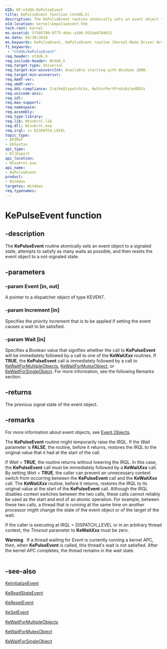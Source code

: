 ```yaml
---
UID: NF:ntddk.KePulseEvent
title: KePulseEvent function (ntddk.h)
description: The KePulseEvent routine atomically sets an event object to a signaled state, attempts to satisfy as many waits as possible, and then resets the event object to a not-signaled state.
old-location: kernel\kepulseevent.htm
tech.root: kernel
ms.assetid: 57505700-9775-4dac-a106-951da0744631
ms.date: 04/30/2018
ms.keywords: KePulseEvent, KePulseEvent routine [Kernel-Mode Driver Architecture], k105_86079f76-4593-4ef2-ab1b-6f4c3ba17142.xml, kernel.kepulseevent, ntddk/KePulseEvent
f1_keywords:
 - "ntddk/KePulseEvent"
req.header: ntddk.h
req.include-header: Ntddk.h
req.target-type: Universal
req.target-min-winverclnt: Available starting with Windows 2000.
req.target-min-winversvr: 
req.kmdf-ver: 
req.umdf-ver: 
req.ddi-compliance: IrqlKeDispatchLte, HwStorPortProhibitedDDIs
req.unicode-ansi: 
req.idl: 
req.max-support: 
req.namespace: 
req.assembly: 
req.type-library: 
req.lib: NtosKrnl.lib
req.dll: NtosKrnl.exe
req.irql: <= DISPATCH_LEVEL
topic_type:
- APIRef
- kbSyntax
api_type:
- DllExport
api_location:
- NtosKrnl.exe
api_name:
- KePulseEvent
product:
- Windows
targetos: Windows
req.typenames: 
---
```


# KePulseEvent function


## -description


The <b>KePulseEvent</b> routine atomically sets an event object to a signaled state, attempts to satisfy as many waits as possible, and then resets the event object to a not-signaled state. 


## -parameters




### -param Event [in, out]

A pointer to a dispatcher object of type KEVENT. 


### -param Increment [in]

Specifies the priority increment that is to be applied if setting the event causes a wait to be satisfied.


### -param Wait [in]

Specifies a Boolean value that signifies whether the call to <b>KePulseEvent</b> will be immediately followed by a call to one of the <b>KeWait<i>Xxx</i></b> routines. If <b>TRUE</b>, the <b>KePulseEvent</b> call is immediately followed by a call to <a href="https://docs.microsoft.com/windows-hardware/drivers/ddi/wdm/nf-wdm-kewaitformultipleobjects">KeWaitForMultipleObjects</a>, <a href="https://msdn.microsoft.com/library/windows/hardware/ff553344">KeWaitForMutexObject</a>, or <a href="https://docs.microsoft.com/windows-hardware/drivers/ddi/wdm/nf-wdm-kewaitforsingleobject">KeWaitForSingleObject</a>. For more information, see the following Remarks section.


## -returns



The previous signal state of the event object.




## -remarks



For more information about event objects, see <a href="https://docs.microsoft.com/windows-hardware/drivers/kernel/event-objects">Event Objects</a>.

The <b>KePulseEvent</b> routine might temporarily raise the IRQL. If the <i>Wait</i> parameter is <b>FALSE</b>, the routine, before it returns, restores the IRQL to the original value that it had at the start of the call.

If <i>Wait</i> = <b>TRUE</b>, the routine returns without lowering the IRQL. In this case, the <b>KePulseEvent</b> call must be immediately followed by a <b>KeWait<i>Xxx</i></b> call. By setting <i>Wait</i> = <b>TRUE</b>, the caller can prevent an unnecessary context switch from occurring between the <b>KePulseEvent</b> call and the <b>KeWait<i>Xxx</i></b> call. The <b>KeWait<i>Xxx</i></b> routine, before it returns, restores the IRQL to its original value at the start of the <b>KePulseEvent</b> call. Although the IRQL disables context switches between the two calls, these calls cannot reliably be used as the start and end of an atomic operation. For example, between these two calls, a thread that is running at the same time on another processor might change the state of the event object or of the target of the wait.

If the caller is executing at IRQL = DISPATCH_LEVEL or in an arbitrary thread context, the <i>Timeout</i> parameter to <b>KeWait<i>Xxx</i></b> must be zero.


<div class="alert"><b>Warning</b>    If a thread waiting for <i>Event</i> is currently running a kernel APC, then, when <b>KePulseEvent</b> is called, this thread's wait is not satisfied. After the kernel APC completes, the thread remains in the wait state.</div>
<div> </div>





## -see-also




<a href="https://docs.microsoft.com/windows-hardware/drivers/ddi/wdm/nf-wdm-keinitializeevent">KeInitializeEvent</a>



<a href="https://docs.microsoft.com/windows-hardware/drivers/ddi/wdm/nf-wdm-kereadstateevent">KeReadStateEvent</a>



<a href="https://docs.microsoft.com/windows-hardware/drivers/ddi/wdm/nf-wdm-keresetevent">KeResetEvent</a>



<a href="https://docs.microsoft.com/windows-hardware/drivers/ddi/wdm/nf-wdm-kesetevent">KeSetEvent</a>



<a href="https://docs.microsoft.com/windows-hardware/drivers/ddi/wdm/nf-wdm-kewaitformultipleobjects">KeWaitForMultipleObjects</a>



<a href="https://msdn.microsoft.com/library/windows/hardware/ff553344">KeWaitForMutexObject</a>



<a href="https://docs.microsoft.com/windows-hardware/drivers/ddi/wdm/nf-wdm-kewaitforsingleobject">KeWaitForSingleObject</a>
 

 

